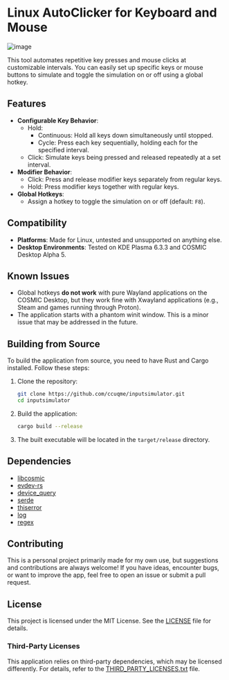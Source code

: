 # Linux AutoClicker for Keyboard and Mouse
![image](https://github.com/user-attachments/assets/4d5facec-9f27-4457-8890-9412347ee145)

This tool automates repetitive key presses and mouse clicks at customizable intervals. You can easily set up specific keys or mouse buttons to simulate and toggle the simulation on or off using a global hotkey.

## Features

- **Configurable Key Behavior**:
  - Hold: 
    - Continuous: Hold all keys down simultaneously until stopped.
    - Cycle: Press each key sequentially, holding each for the specified interval.
  - Click: Simulate keys being pressed and released repeatedly at a set interval.
- **Modifier Behavior**:
  - Click: Press and release modifier keys separately from regular keys.
  - Hold: Press modifier keys together with regular keys.
- **Global Hotkeys**:
  - Assign a hotkey to toggle the simulation on or off (default: `F8`).

## Compatibility

- **Platforms**: Made for Linux, untested and unsupported on anything else.
- **Desktop Environments**: Tested on KDE Plasma 6.3.3 and COSMIC Desktop Alpha 5.

## Known Issues

- Global hotkeys **do not work** with pure Wayland applications on the COSMIC Desktop, but they work fine with Xwayland applications (e.g., Steam and games running through Proton).
- The application starts with a phantom winit window. This is a minor issue that may be addressed in the future.

## Building from Source

To build the application from source, you need to have Rust and Cargo installed. Follow these steps:

1. Clone the repository:
    ```sh
    git clone https://github.com/ccuqme/inputsimulator.git
    cd inputsimulator
    ```

2. Build the application:
    ```sh
    cargo build --release
    ```

3. The built executable will be located in the `target/release` directory.

## Dependencies

- [libcosmic](https://github.com/pop-os/libcosmic)
- [evdev-rs](https://crates.io/crates/evdev-rs)
- [device_query](https://crates.io/crates/device_query)
- [serde](https://crates.io/crates/serde)
- [thiserror](https://crates.io/crates/thiserror)
- [log](https://crates.io/crates/log)
- [regex](https://crates.io/crates/regex)

## Contributing

This is a personal project primarily made for my own use, but suggestions and contributions are always welcome! If you have ideas, encounter bugs, or want to improve the app, feel free to open an issue or submit a pull request.

## License

This project is licensed under the MIT License. See the [LICENSE](LICENSE) file for details.

### Third-Party Licenses

This application relies on third-party dependencies, which may be licensed differently. For details, refer to the [THIRD_PARTY_LICENSES.txt](THIRD_PARTY_LICENSES.txt) file.
